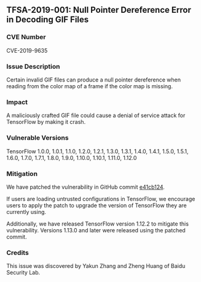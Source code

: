## TFSA-2019-001: Null Pointer Dereference Error in Decoding GIF Files

### CVE Number

CVE-2019-9635

### Issue Description

Certain invalid GIF files can produce a null pointer dereference when reading
from the color map of a frame if the color map is missing.

### Impact

A maliciously crafted GIF file could cause a denial of service attack for
TensorFlow by making it crash.

### Vulnerable Versions

TensorFlow 1.0.0, 1.0.1, 1.1.0, 1.2.0, 1.2.1, 1.3.0, 1.3.1, 1.4.0, 1.4.1, 1.5.0,
1.5.1, 1.6.0, 1.7.0, 1.7.1, 1.8.0, 1.9.0, 1.10.0, 1.10.1, 1.11.0, 1.12.0

### Mitigation

We have patched the vulnerability in GitHub commit
[e41cb124](https://github.com.cnpmjs.org/tensorflow/tensorflow/commit/e41cb124cd0b325821af85cdacd9d8a12e206418).

If users are loading untrusted configurations in TensorFlow, we encourage users
to apply the patch to upgrade the version of TensorFlow they are currently using.

Additionally, we have released TensorFlow version 1.12.2 to mitigate this
vulnerability. Versions 1.13.0 and later were released using the patched commit.

### Credits

This issue was discovered by Yakun Zhang and Zheng Huang of Baidu Security Lab.
